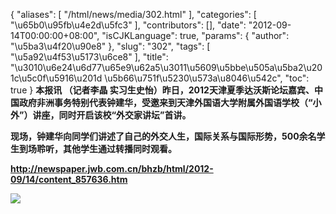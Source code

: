 {
    "aliases": [
        "/html/news/media/302.html"
    ],
    "categories": [
        "\u65b0\u95fb\u4e2d\u5fc3"
    ],
    "contributors": [],
    "date": "2012-09-14T00:00:00+08:00",
    "isCJKLanguage": true,
    "params": {
        "author": "\u5ba3\u4f20\u90e8"
    },
    "slug": "302",
    "tags": [
        "\u5a92\u4f53\u5173\u6ce8"
    ],
    "title": "\u3010\u6e24\u6d77\u65e9\u62a5\u3011\u5609\u5bbe\u505a\u5ba2\u201c\u5c0f\u5916\u201d \u5b66\u751f\u5230\u573a\u8046\u542c",
    "toc": true
}
**本报讯 （记者李晶 实习生史怡）昨日，2012天津夏季达沃斯论坛嘉宾、中国政府非洲事务特别代表钟建华，受邀来到天津外国语大学附属外国语学校（“小外”）讲座，同时开启该校“外交家讲坛”首讲。**

**现场，钟建华向同学们讲述了自己的外交人生，国际关系与国际形势，500余名学生到场聆听，其他学生通过转播同时观看。**

**<http://newspaper.jwb.com.cn/bhzb/html/2012-09/14/content_857636.htm>**

**![](https://cdn.tfls.online/mirror/full/bad482f94376b179221722430d520399b136d00c.jpg)**

